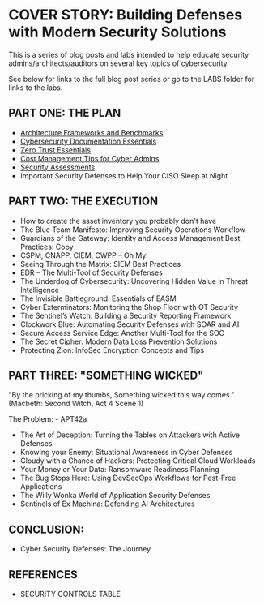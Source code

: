 # COVER STORY: Building Defenses with Modern Security Solutions

This is a series of blog posts and labs intended to help educate security admins/architects/auditors on several key topics of cybersecurity.

See below for links to the full blog post series or go to the LABS folder for links to the labs.

## PART ONE: THE PLAN

- [Architecture Frameworks and Benchmarks](https://www.trustwave.com/en-us/resources/blogs/spiderlabs-blog/cloud-architecture-frameworks-and-benchmarks)
- [Cybersecurity Documentation Essentials](https://www.trustwave.com/en-us/resources/blogs/spiderlabs-blog/cybersecurity-documentation-essentials)
- [Zero Trust Essentials](https://www.trustwave.com/en-us/resources/blogs/spiderlabs-blog/zero-trust-essentials)
- [Cost Management Tips for Cyber Admins](https://www.trustwave.com/en-us/resources/blogs/spiderlabs-blog/cost-management-tips-for-cyber-admins)
- [Security Assessments](https://www.trustwave.com/en-us/resources/blogs/spiderlabs-blog/evaluating-your-security-posture-security-assessment-basics)
- Important Security Defenses to Help Your CISO Sleep at Night

## PART TWO: THE EXECUTION

- How to create the asset inventory you probably don't have
- The Blue Team Manifesto: Improving Security Operations Workflow
- Guardians of the Gateway:  Identity and Access Management Best Practices: Copy
- CSPM, CNAPP, CIEM, CWPP – Oh My!
- Seeing Through the Matrix: SIEM Best Practices
- EDR – The Multi-Tool of Security Defenses
- The Underdog of Cybersecurity: Uncovering Hidden Value in Threat Intelligence
- The Invisible Battleground: Essentials of EASM
- Cyber Exterminators: Monitoring the Shop Floor with OT Security
- The Sentinel’s Watch: Building a Security Reporting Framework
- Clockwork Blue: Automating Security Defenses with SOAR and AI
- Secure Access Service Edge: Another Multi-Tool for the SOC
- The Secret Cipher: Modern Data Loss Prevention Solutions
- Protecting Zion: InfoSec Encryption Concepts and Tips

## PART THREE: "SOMETHING WICKED"
"By the pricking of my thumbs, Something wicked this way comes." (Macbeth: Second Witch, Act 4 Scene 1)

The Problem:
	- APT42a

- The Art of Deception: Turning the Tables on Attackers with Active Defenses
- Knowing your Enemy: Situational Awareness in Cyber Defenses
- Cloudy with a Chance of Hackers: Protecting Critical Cloud Workloads
- Your Money or Your Data: Ransomware Readiness Planning
- The Bug Stops Here: Using DevSecOps Workflows for Pest-Free Applications
- The Willy Wonka World of Application Security Defenses
- Sentinels of Ex Machina: Defending AI Architectures


## CONCLUSION:
- Cyber Security Defenses: The Journey

## REFERENCES
- SECURITY CONTROLS TABLE

